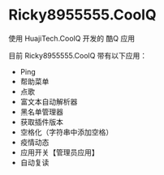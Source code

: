 # Ricky8955555.CoolQ

使用 HuajiTech.CoolQ 开发的 酷Q 应用

目前 Ricky8955555.CoolQ 带有以下应用：
- Ping
- 帮助菜单
- 点歌
- 富文本自动解析器
- 黑名单管理器
- 获取插件版本
- 空格化（字符串中添加空格）
- 疫情动态
- 应用开关【管理员应用】
- 自动复读